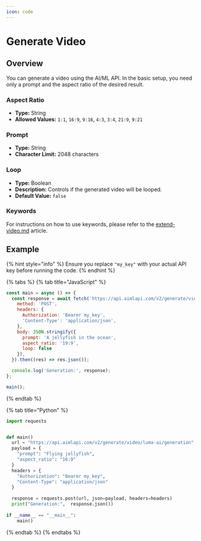 ```yaml
---
icon: code
---
```


# Generate Video

## Overview

You can generate a video using the AI/ML API. In the basic setup, you need only a prompt and the aspect ratio of the desired result.

### Aspect Ratio

* **Type:** String
* **Allowed Values:** `1:1`, `16:9`, `9:16`, `4:3`, `3:4`, `21:9`, `9:21`

### Prompt

* **Type:** String
* **Character Limit:** 2048 characters

### Loop

* **Type:** Boolean
* **Description:** Controls if the generated video will be looped.
* **Default Value:** `false`

### Keywords

For instructions on how to use keywords, please refer to the [extend-video.md](extend-video.md "mention") article.

## Example

{% hint style="info" %}
Ensure you replace `"my_key"` with your actual API key before running the code.
{% endhint %}

{% tabs %}
{% tab title="JavaScript" %}
```javascript
const main = async () => {
  const response = await fetch('https://api.aimlapi.com/v2/generate/video/luma-ai/generation', {
    method: 'POST',
    headers: {
      Authorization: 'Bearer my_key',
      'Content-Type': 'application/json',
    },
    body: JSON.stringify({
      prompt: 'A jellyfish in the ocean',
      aspect_ratio: '19:9',
      loop: false
    }),
  }).then((res) => res.json());

  console.log('Generation:', response);
};

main();
```
{% endtab %}

{% tab title="Python" %}
```python
import requests


def main()
  url = "https://api.aimlapi.com/v2/generate/video/luma-ai/generation"
  payload = {
    "prompt": "Flying jellyfish",
    "aspect_ratio": "16:9"
  }
  headers = {
    "Authorization": "Bearer my_key",
    "Content-Type": "application/json"
  }
  
  response = requests.post(url, json=payload, headers=headers)
  print("Generation:",  response.json())
  
if __name__ == "__main__":
    main()
```
{% endtab %}
{% endtabs %}

